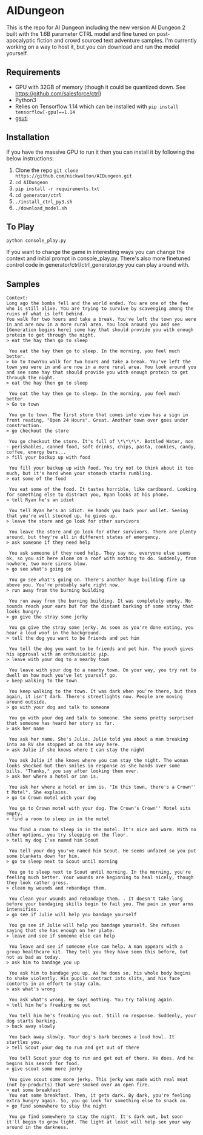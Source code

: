 # AIDungeon

This is the repo for AI Dungeon including the new version AI Dungeon 2 built with the 1.6B parameter CTRL model and fine tuned on post-apocalyptic fiction and crowd sourced text adventure samples. I'm currently working on a way to host it, but you can download and run the model yourself.

## Requirements
- GPU with 32GB of memory (though it could be quantized down. See https://github.com/salesforce/ctrl)
- Python3
- Relies on Tensorflow 1.14 which can be installed with `pip install tensorflow[-gpu]==1.14`
- [gsuti](https://cloud.google.com/storage/docs/gsutil_install)

## Installation
If you have the massive GPU to run it then you can install it by following the below instructions:
1. Clone the repo `git clone https://github.com/nickwalton/AIDungeon.git`
2. `cd AIDungeon`
3. `pip install -r requirements.txt`
4. `cd generator/ctrl`
5. `./install_ctrl_py3.sh`
6. `./download_model.sh`

## To Play
`python console_play.py`

If you want to change the game in interesting ways you can change the context and initial prompt in console_play.py. There's also more finetuned control code in generator/ctrl/ctrl_generator.py you can play around with. 

## Samples
```
Context:
Long ago the bombs fell and the world ended. You are one of the few who is still alive. You are trying to survive by scavenging among the ruins of what is left behind.
You walk for two hours and take a break. You've left the town you were in and are now in a more rural area. You look around you and see [Generation begins here] some hay that should provide you with enough protein to get through the night.
> eat the hay then go to sleep

 You eat the hay then go to sleep. In the morning, you feel much better.
> Go to townYou walk for two hours and take a break. You've left the town you were in and are now in a more rural area. You look around you and see some hay that should provide you with enough protein to get through the night.
> eat the hay then go to sleep

 You eat the hay then go to sleep. In the morning, you feel much better.
> Go to town

 You go to town. The first store that comes into view has a sign in front reading, "Open 24 Hours". Great. Another town over goes under construction.
> go checkout the store

 You go checkout the store. It's full of \*\*\*\*. Bottled Water, non - perishables, canned food, soft drinks, chips, pasta, cookies, candy, coffee, energy bars...
> fill your backup up with food

 You fill your backup up with food. You try not to think about it too much, but it's hard when your stomach starts rumbling.
> eat some of the food

 You eat some of the food. It tastes horrible, like cardboard. Looking for something else to distract you, Ryan looks at his phone.
> tell Ryan he's an idiot

 You tell Ryan he's an idiot. He hands you back your wallet. Seeing that you're well stocked up, he gives up.
> leave the store and go look for other survivors

 You leave the store and go look for other survivors. There are plenty around, but they're all in different states of emergency.
> ask someone if they need help

 You ask someone if they need help. They say no, everyone else seems ok, so you sit here alone on a roof with nothing to do. Suddenly, from nowhere, two more sirens blow.
> go see what's going on

 You go see what's going on. There's another huge building fire up above you. You're probably safe right now.
> run away from the burning building

 You run away from the burning building. It was completely empty. No sounds reach your ears but for the distant barking of some stray that looks hungry.
> go give the stray some jerky

 You go give the stray some jerky. As soon as you're done eating, you hear a loud woof in the background.
> tell the dog you want to be friends and pet him

 You tell the dog you want to be friends and pet him. The pooch gives his approval with an enthusiastic yip.
> leave with your dog to a nearby town

 You leave with your dog to a nearby town. On your way, you try not to dwell on how much you've let yourself go.
> keep walking to the town

 You keep walking to the town. It was dark when you're there, but then again, it isn't dark. There's streetlights now. People are moving around outside.
> go with your dog and talk to someone

 You go with your dog and talk to someone. She seems pretty surprised that someone has heard her story so far.
> ask her name

 You ask her name. She's Julie. Julie told you about a man breaking into an RV she stopped at on the way here.
> ask Julie if she knows where I can stay the night

 You ask Julie if she knows where you can stay the night. The woman looks shocked but then smiles in response as she hands over some bills. "Thanks," you say after looking them over.
> ask her where a hotel or inn is.

 You ask her where a hotel or inn is. "In this town, there's a Crown'' t Motel". She explains. 
> go to Crown motel with your dog

 You go to Crown motel with your dog. The Crown's Crown'' Motel sits empty.
> find a room to sleep in in the motel

 You find a room to sleep in in the motel. It's nice and warm. With no other options, you try sleeping on the floor.
> tell my dog I've named him Scout 

 You tell your dog you've named him Scout. He seems unfazed so you put some blankets down for him.
> go to sleep next to Scout until morning

 You go to sleep next to Scout until morning. In the morning, you're feeling much better. Your wounds are beginning to heal nicely, though they look rather gross.
> clean my wounds and rebandage them. 

 You clean your wounds and rebandage them. . It doesn't take long before your bandaging skills begin to fail you. The pain in your arms intensifies.
> go see if Julie will help you bandage yourself

 You go see if Julie will help you bandage yourself. She refuses saying that she has enough on her plate.
> leave and see if someone else can help

 You leave and see if someone else can help. A man appears with a group healthcare kit. They tell you they have seen this before, but not as bad as today.
> ask him to bandage you up

 You ask him to bandage you up. As he does so, his whole body begins to shake violently. His pupils contract into slits, and his face contorts in an effort to stay calm.
> ask what's wrong

 You ask what's wrong. He says nothing. You try talking again. 
> tell him he's freaking me out

 You tell him he's freaking you out. Still no response. Suddenly, your dog starts barking.
> back away slowly

 You back away slowly. Your dog's bark becomes a loud howl. It startles you.
> tell Scout your dog to run and get out of there

 You tell Scout your dog to run and get out of there. He does. And he begins his search for food.
> give scout some more jerky

 You give scout some more jerky. This jerky was made with real meat (not by-products) that were smoked over an open fire.
> eat some breakfast
 You eat some breakfast. Then, it gets dark. By dark, you're feeling extra hungry again. So, you go look for something else to snack on.
> go find somewhere to stay the night

 You go find somewhere to stay the night. It's dark out, but soon it'll begin to grow light. The light at least will help see your way around in the darkness.
```

